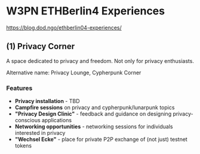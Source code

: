 # W3PN ETHBerlin4 Experiences

https://blog.dod.ngo/ethberlin04-experiences/

## (1) Privacy Corner

A space dedicated to privacy and freedom. Not only for privacy enthusiasts.

Alternative name: Privacy Lounge, Cypherpunk Corner

### Features
* **Privacy installation** - TBD
* **Campfire sessions** on privacy and cypherpunk/lunarpunk topics
* **"Privacy Design Clinic"** - feedback and guidance on designing privacy-conscious applications
* **Networking opportunities** - networking sessions for individuals interested in privacy
* **"Wechsel Ecke"** - place for private P2P exchange of (not just) testnet tokens
